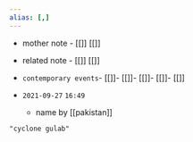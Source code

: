 ```yaml
---
alias: [,]
---
```

- mother note - [[]] [[]]
- related note - [[]] [[]]
- `contemporary events`- [[]]- [[]]- [[]]- [[]]- [[]]

- `2021-09-27`  `16:49`
	- name by [[pakistan]]

```query
"cyclone gulab"
```